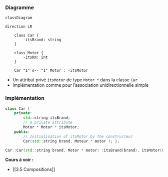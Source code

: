 ### Diagramme

```mermaid
classDiagram

direction LR

    class Car {
		-itsBrand: string
    }

    class Motor {
		-itsKm: int
    }

    Car "1" o-- "1" Motor : -itsMotor
```

- Un attribut privé `itsMotor` de type `Motor *` dans la classe `Car`
- Implémentation comme pour l’association unidirectionnelle simple

### Implémentation

```cpp
class Car { 
	private: 
		std::string itsBrand; 
		// A private attribute 
		Motor * Motor * itsMotor; 
	public: 
		// Initialisation of itsMotor by the constructeur 
		Car(std::string brand, Moteur * motor ); }; 
```

```cpp
Car::Car(std::string brand, Motor * motor) :itsBrand(brand), itsMotor(motor) { }
```

**Cours à voir :**
- [[3.5 Compositions]]